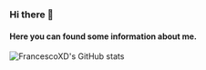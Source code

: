 ### Hi there 👋
#### Here you can found some information about me.

![FrancescoXD's GitHub stats](https://github-readme-stats.vercel.app/api?username=FrancescoXD&show_icons=true&theme=radical)

<!--
**FrancescoXD/FrancescoXD** is a ✨ _special_ ✨ repository because its `README.md` (this file) appears on your GitHub profile.

Here are some ideas to get you started:

- 🔭 I’m currently working on ...
- 🌱 I’m currently learning ...
- 👯 I’m looking to collaborate on ...
- 🤔 I’m looking for help with ...
- 💬 Ask me about ...
- 📫 How to reach me: ...
- 😄 Pronouns: ...
- ⚡ Fun fact: ...
-->

